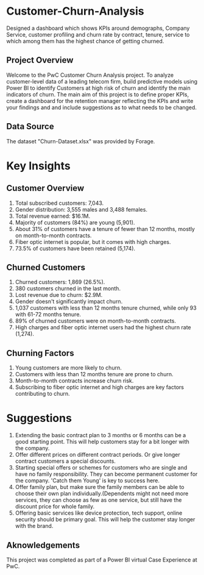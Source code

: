 # Customer-Churn-Analysis
Designed a dashboard which shows KPIs around demographs, Company Service, customer profiling and churn rate by contract, tenure, service to which among them has the highest chance of getting churned.
## Project Overview
Welcome to the PwC Customer Churn Analysis project. To analyze customer-level data of a leading telecom firm, build predictive models using Power BI to identify Customers at high risk of churn and identify the main indicators of churn.
The main aim of this project is to define proper KPIs, create a dashboard for the retention manager reflecting the KPIs and write your findings and and include suggestions as to what needs to be changed.
## Data Source
The dataset "Churn-Dataset.xlsx" was provided by Forage.
# Key Insights
## Customer Overview
1. Total subscribed customers: 7,043.
2. Gender distribution: 3,555 males and 3,488 females.
3. Total revenue earned: $16.1M.
4. Majority of customers (84%) are young (5,901).
5. About 31% of customers have a tenure of fewer than 12 months, mostly on month-to-month contracts.
6. Fiber optic internet is popular, but it comes with high charges.
7. 73.5% of customers have been retained (5,174).
## Churned Customers
1. Churned customers: 1,869 (26.5%).
2. 380 customers churned in the last month.
3. Lost revenue due to churn: $2.9M.
4. Gender doesn't significantly impact churn.
5. 1,037 customers with less than 12 months tenure churned, while only 93 with 61-72 months tenure.
6. 89% of churned customers were on month-to-month contracts.
7. High charges and fiber optic internet users had the highest churn rate (1,274).
## Churning Factors
1. Young customers are more likely to churn.
2. Customers with less than 12 months tenure are prone to churn.
3. Month-to-month contracts increase churn risk.
4. Subscribing to fiber optic internet and high charges are key factors contributing to churn.
# Suggestions
1. Extending the basic contract plan to 3 months or  6 months can be a good starting point. This will help customers stay for a bit longer with the company.
2. Offer different prices on different contract periods. Or give longer contract customers a special discounts.
3. Starting special offers or schemes for customers who are single and have no family responsibility. They can become permanent customer for the company. 'Catch them Young' is key to success here.
4. Offer family plan, but make sure the family members can be able to choose their own plan individually.(Dependents might not need more services, they can choose as few as one service, but still have the discount price for whole family.
5. Offering basic services like device protection, tech support, online security should be primary goal. This will help the customer stay longer with the brand.

## Aknowledgements
This project was completed as part of a Power BI virtual Case Experience at PwC.
